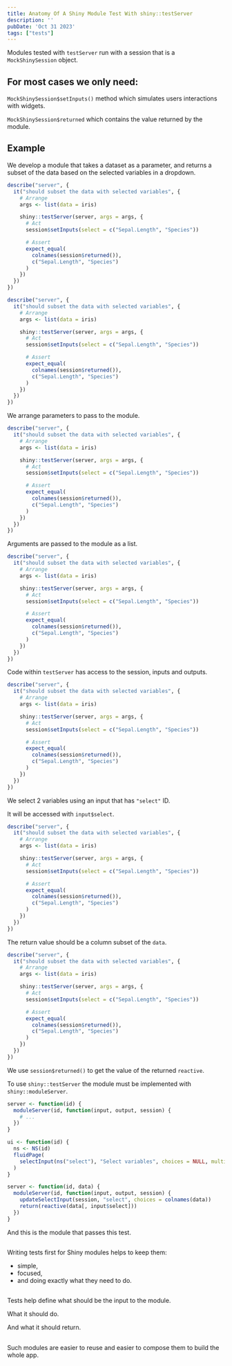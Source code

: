 ```yaml
---
title: Anatomy Of A Shiny Module Test With shiny::testServer
description: ''
pubDate: 'Oct 31 2023'
tags: ["tests"]
---
```


Modules tested with `testServer` run with a session that is a `MockShinySession` object.

## For most cases we only need:

`MockShinySession$setInputs()` method which simulates users interactions with widgets.

`MockShinySession$returned` which contains the value returned by the module.

## Example

We develop a module that takes a dataset as a parameter, and returns a subset of the data based on the selected variables in a dropdown.

```r
describe("server", {
  it("should subset the data with selected variables", {
    # Arrange
    args <- list(data = iris)

    shiny::testServer(server, args = args, {
      # Act
      session$setInputs(select = c("Sepal.Length", "Species"))

      # Assert
      expect_equal(
        colnames(session$returned()),
        c("Sepal.Length", "Species")
      )
    })
  })
})
```

```r {3-4}
describe("server", {
  it("should subset the data with selected variables", {
    # Arrange
    args <- list(data = iris)

    shiny::testServer(server, args = args, {
      # Act
      session$setInputs(select = c("Sepal.Length", "Species"))

      # Assert
      expect_equal(
        colnames(session$returned()),
        c("Sepal.Length", "Species")
      )
    })
  })
})
```

We arrange parameters to pass to the module.

```r {source-line-numbers="6" code-line-numbers="6"}
describe("server", {
  it("should subset the data with selected variables", {
    # Arrange
    args <- list(data = iris)

    shiny::testServer(server, args = args, {
      # Act
      session$setInputs(select = c("Sepal.Length", "Species"))

      # Assert
      expect_equal(
        colnames(session$returned()),
        c("Sepal.Length", "Species")
      )
    })
  })
})
```

Arguments are passed to the module as a list.

```r {source-line-numbers="6-15" code-line-numbers="6-15"}
describe("server", {
  it("should subset the data with selected variables", {
    # Arrange
    args <- list(data = iris)

    shiny::testServer(server, args = args, {
      # Act
      session$setInputs(select = c("Sepal.Length", "Species"))

      # Assert
      expect_equal(
        colnames(session$returned()),
        c("Sepal.Length", "Species")
      )
    })
  })
})
```

Code within `testServer` has access to the session, inputs and outputs.

```r {source-line-numbers="7-8" code-line-numbers="7-8"}
describe("server", {
  it("should subset the data with selected variables", {
    # Arrange
    args <- list(data = iris)

    shiny::testServer(server, args = args, {
      # Act
      session$setInputs(select = c("Sepal.Length", "Species"))

      # Assert
      expect_equal(
        colnames(session$returned()),
        c("Sepal.Length", "Species")
      )
    })
  })
})
```

We select 2 variables using an input that has `"select"` ID.

It will be accessed with `input$select`.

```r {source-line-numbers="10-14" code-line-numbers="10-14"}
describe("server", {
  it("should subset the data with selected variables", {
    # Arrange
    args <- list(data = iris)

    shiny::testServer(server, args = args, {
      # Act
      session$setInputs(select = c("Sepal.Length", "Species"))

      # Assert
      expect_equal(
        colnames(session$returned()),
        c("Sepal.Length", "Species")
      )
    })
  })
})
```

The return value should be a column subset of the `data`.

```r {source-line-numbers="10-14" code-line-numbers="10-14"}
describe("server", {
  it("should subset the data with selected variables", {
    # Arrange
    args <- list(data = iris)

    shiny::testServer(server, args = args, {
      # Act
      session$setInputs(select = c("Sepal.Length", "Species"))

      # Assert
      expect_equal(
        colnames(session$returned()),
        c("Sepal.Length", "Species")
      )
    })
  })
})
```

We use `session$returned()` to get the value of the returned `reactive`.

To use `shiny::testServer` the module must be implemented with `shiny::moduleServer`.

```r {code-line-numbers=""}
server <- function(id) {
  moduleServer(id, function(input, output, session) {
    # ...
  })
}
```

```r {code-line-numbers=""}
ui <- function(id) {
  ns <- NS(id)
  fluidPage(
    selectInput(ns("select"), "Select variables", choices = NULL, multiple = TRUE),
  )
}

server <- function(id, data) {
  moduleServer(id, function(input, output, session) {
    updateSelectInput(session, "select", choices = colnames(data))
    return(reactive(data[, input$select]))
  })
}
```

And this is the module that passes this test.

##

Writing tests first for Shiny modules helps to keep them:

- simple,
- focused,
- and doing exactly what they need to do.

##

Tests help define what should be the input to the module.

What it should do.

And what it should return.

##

Such modules are easier to reuse and easier to compose them to build the whole app.
